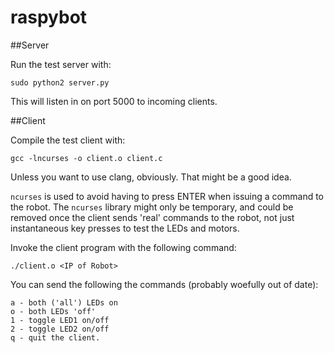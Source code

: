 raspybot
========

##Server

Run the test server with:
```
sudo python2 server.py
```
This will listen in on port 5000 to incoming clients.

##Client

Compile the test client with:
```
gcc -lncurses -o client.o client.c
```
Unless you want to use clang, obviously. That might be a good idea.

`ncurses` is used to avoid having to press ENTER when issuing a command to the robot. The `ncurses` library might only be temporary, and could be removed once the client sends 'real' commands to the robot, not just instantaneous key presses to test the LEDs and motors.

Invoke the client program with the following command:
```
./client.o <IP of Robot>
```

You can send the following the commands (probably woefully out of date):
```
a - both ('all') LEDs on
o - both LEDs 'off'
1 - toggle LED1 on/off
2 - toggle LED2 on/off
q - quit the client.
```
